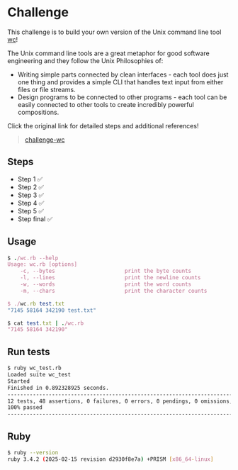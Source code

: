 # Challenge

This challenge is to build your own version of the Unix command line tool [wc](https://linux.die.net/man/1/wc)!

The Unix command line tools are a great metaphor for good software engineering and they follow the Unix Philosophies of:

- Writing simple parts connected by clean interfaces - each tool does just one thing and provides a simple CLI that handles text input from either files or file streams.
- Design programs to be connected to other programs - each tool can be easily connected to other tools to create incredibly powerful compositions.

Click the original link for detailed steps and additional references!

> [challenge-wc](https://codingchallenges.fyi/challenges/challenge-wc)

## Steps

- Step 1 ✅
- Step 2 ✅
- Step 3 ✅
- Step 4 ✅
- Step 5 ✅
- Step final ✅

## Usage

```ruby
$ ./wc.rb --help
Usage: wc.rb [options]
    -c, --bytes                      print the byte counts
    -l, --lines                      print the newline counts
    -w, --words                      print the word counts
    -m, --chars                      print the character counts

$ ./wc.rb test.txt
"7145 58164 342190 test.txt"

$ cat test.txt | ./wc.rb
"7145 58164 342190"
```

## Run tests

```sh
$ ruby wc_test.rb
Loaded suite wc_test
Started
Finished in 0.892328925 seconds.
------------------------------------------------------------------------------------------------------------------------
12 tests, 48 assertions, 0 failures, 0 errors, 0 pendings, 0 omissions, 0 notifications
100% passed
------------------------------------------------------------------------------------------------------------------------
```

## Ruby

```sh
$ ruby --version
ruby 3.4.2 (2025-02-15 revision d2930f8e7a) +PRISM [x86_64-linux]
```
